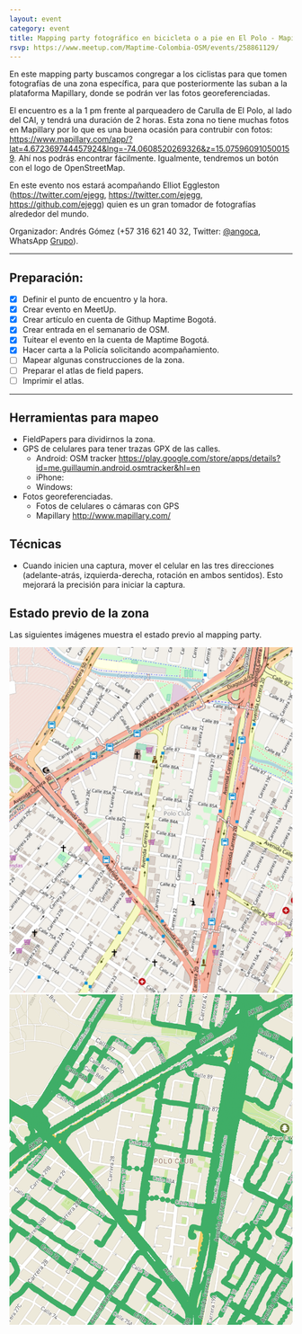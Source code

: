 ```yaml
---
layout: event
category: event
title: Mapping party fotográfico en bicicleta o a pie en El Polo - Mapillary
rsvp: https://www.meetup.com/Maptime-Colombia-OSM/events/258861129/
---
```


En este mapping party buscamos congregar a los ciclistas para que tomen fotografías de una zona específica, para que posteriormente las suban a la plataforma Mapillary, donde se podrán ver las fotos georeferenciadas.

El encuentro es a la 1 pm frente al parqueadero de Carulla de El Polo, al lado del CAI, y tendrá una duración de 2 horas.
Esta zona no tiene muchas fotos en Mapillary por lo que es una buena ocasión para contrubir con fotos: https://www.mapillary.com/app/?lat=4.672369744457924&lng=-74.0608520269326&z=15.075960910500159.
Ahí nos podrás encontrar fácilmente. Igualmente, tendremos un botón con el logo de OpenStreetMap.

En este evento nos estará acompañando Elliot Eggleston (https://twitter.com/ejegg, https://twitter.com/ejegg, https://github.com/ejegg) quien es un gran tomador de fotografías alrededor del mundo.

Organizador: Andrés Gómez (+57 316 621 40 32, Twitter: [@angoca](http://twitter.com/angoca),
WhatsApp [Grupo](https://chat.whatsapp.com/Gyf2l21dRsgD7l6083THUb)).

-----

## Preparación:

- [X] Definir el punto de encuentro y la hora.
- [X] Crear evento en MeetUp.
- [X] Crear artículo en cuenta de Githup Maptime Bogotá.
- [X] Crear entrada en el semanario de OSM.
- [X] Tuitear el evento en la cuenta de Maptime Bogotá.
- [X] Hacer carta a la Policía solicitando acompañamiento.
- [ ] Mapear algunas construcciones de la zona.
- [ ] Preparar el atlas de field papers.
- [ ] Imprimir el atlas.

-----

## Herramientas para mapeo

* FieldPapers para dividirnos la zona.
* GPS de celulares para tener trazas GPX de las calles.
  * Android: OSM tracker https://play.google.com/store/apps/details?id=me.guillaumin.android.osmtracker&hl=en
  * iPhone:
  * Windows:
* Fotos georeferenciadas.
  * Fotos de celulares o cámaras con GPS
  * Mapillary http://www.mapillary.com/

## Técnicas

* Cuando inicien una captura, mover el celular en las tres direcciones (adelante-atrás, izquierda-derecha, rotación en ambos sentidos). Esto mejorará la precisión para iniciar la captura.

## Estado previo de la zona

Las siguientes imágenes muestra el estado previo al mapping party.

![Estado OSM](/img/2019-02-17-ElPolo-OSM.png)
![Estado Mapillary](/img/2019-02-17-ElPolo-Mapillary.png)

